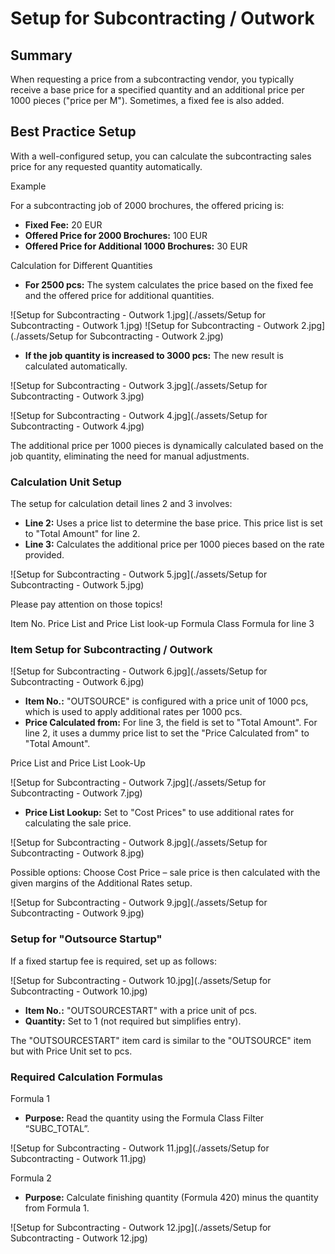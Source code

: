 # Setup for Subcontracting / Outwork


## Summary

When requesting a price from a subcontracting vendor, you typically receive a base price for a specified quantity and an additional price per 1000 pieces ("price per M"). Sometimes, a fixed fee is also added. 

## Best Practice Setup

With a well-configured setup, you can calculate the subcontracting sales price for any requested quantity automatically. 

 Example

For a subcontracting job of 2000 brochures, the offered pricing is:

- **Fixed Fee:** 20 EUR
- **Offered Price for 2000 Brochures:** 100 EUR
- **Offered Price for Additional 1000 Brochures:** 30 EUR



 Calculation for Different Quantities

- **For 2500 pcs:** The system calculates the price based on the fixed fee and the offered price for additional quantities.

![Setup for Subcontracting - Outwork 1.jpg](./assets/Setup for Subcontracting - Outwork 1.jpg)
![Setup for Subcontracting - Outwork 2.jpg](./assets/Setup for Subcontracting - Outwork 2.jpg)


- **If the job quantity is increased to 3000 pcs:** The new result is calculated automatically.

![Setup for Subcontracting - Outwork 3.jpg](./assets/Setup for Subcontracting - Outwork 3.jpg)

![Setup for Subcontracting - Outwork 4.jpg](./assets/Setup for Subcontracting - Outwork 4.jpg)


The additional price per 1000 pieces is dynamically calculated based on the job quantity, eliminating the need for manual adjustments.

### Calculation Unit Setup

The setup for calculation detail lines 2 and 3 involves:


- **Line 2:** Uses a price list to determine the base price. This price list is set to "Total Amount" for line 2.
- **Line 3:** Calculates the additional price per 1000 pieces based on the rate provided.

![Setup for Subcontracting - Outwork 5.jpg](./assets/Setup for Subcontracting - Outwork 5.jpg)

Please pay attention on those topics!

Item No.
Price List and Price List look-up
Formula Class
Formula for line 3


### Item Setup for Subcontracting / Outwork


![Setup for Subcontracting - Outwork 6.jpg](./assets/Setup for Subcontracting - Outwork 6.jpg)

- **Item No.:** "OUTSOURCE" is configured with a price unit of 1000 pcs, which is used to apply additional rates per 1000 pcs.
- **Price Calculated from:** For line 3, the field is set to "Total Amount". For line 2, it uses a dummy price list to set the "Price Calculated from" to "Total Amount".

 Price List and Price List Look-Up

![Setup for Subcontracting - Outwork 7.jpg](./assets/Setup for Subcontracting - Outwork 7.jpg)


- **Price List Lookup:** Set to "Cost Prices" to use additional rates for calculating the sale price.

![Setup for Subcontracting - Outwork 8.jpg](./assets/Setup for Subcontracting - Outwork 8.jpg)

Possible options: Choose Cost Price – sale price is then calculated with the given margins of the Additional Rates setup.

![Setup for Subcontracting - Outwork 9.jpg](./assets/Setup for Subcontracting - Outwork 9.jpg)


### Setup for "Outsource Startup"

If a fixed startup fee is required, set up as follows:

![Setup for Subcontracting - Outwork 10.jpg](./assets/Setup for Subcontracting - Outwork 10.jpg)


- **Item No.:** "OUTSOURCESTART" with a price unit of pcs.
- **Quantity:** Set to 1 (not required but simplifies entry).

The "OUTSOURCESTART" item card is similar to the "OUTSOURCE" item but with Price Unit set to pcs.

### Required Calculation Formulas

 Formula 1

- **Purpose:** Read the quantity using the Formula Class Filter “SUBC_TOTAL”.

![Setup for Subcontracting - Outwork 11.jpg](./assets/Setup for Subcontracting - Outwork 11.jpg)


 Formula 2

- **Purpose:** Calculate finishing quantity (Formula 420) minus the quantity from Formula 1.

![Setup for Subcontracting - Outwork 12.jpg](./assets/Setup for Subcontracting - Outwork 12.jpg)

